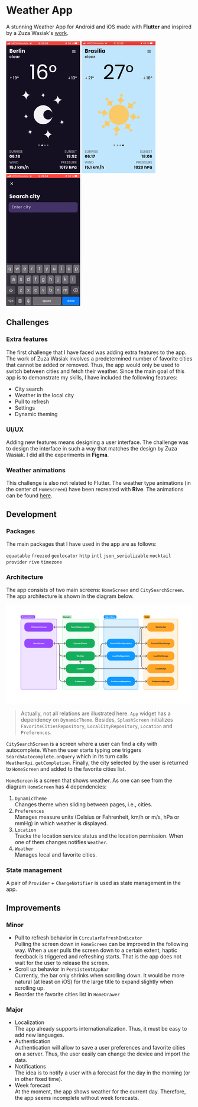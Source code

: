 # Weather App

A stunning Weather App for Android and iOS made with **Flutter** and inspired by a Zuza Wasiak's [work](https://www.behance.net/gallery/142790175/Weather-app-progressive-web-app).

![Home screen](assets/readme/home_screen.gif)
![Drawer](assets/readme/drawer.gif)
![CitySearch screen](assets/readme/city_search.gif)

## Challenges

### Extra features

The first challenge that I have faced was adding extra features to the app. The work of Zuza Wasiak involves a predetermined number of favorite cities that cannot be added or removed. Thus, the app would only be used to switch between cities and fetch their weather. Since the main goal of this app is to demonstrate my skills, I have included the following features:

- City search
- Weather in the local city
- Pull to refresh
- Settings
- Dynamic theming

### UI/UX

Adding new features means designing a user interface. The challenge was to design the interface in such a way that matches the design by Zuza Wasiak. I did all the experiments in **Figma**. 

[comment]: <> (The final version of my design can be found [here]&#40;&#41;.)

### Weather animations

This challenge is also not related to Flutter. The weather type animations (in the center of `HomeScreen`) have been recreated with **Rive**. The animations can be found [here](https://editor.rive.app/file/weather_types/230867).

## Development

### Packages

The main packages that I have used in the app are as follows:

`equatable` `freezed` `geolocator` `http` `intl` `json_serializable` `mocktail` `provider` `rive` `timezone`

### Architecture

The app consists of two main screens: `HomeScreen` and `CitySearchScreen`. The app architecture is shown in the diagram below.

![App architecture](assets/readme/architecture.png)

> Actually, not all relations are illustrated here. `App` widget has a dependency on `DynamicTheme`. Besides, `SplashScreen` initializes `FavoriteCitiesRepository`, `LocalCityRepository`, `Location` and `Preferences`.

`CitySearchScreen` is a screen where a user can find a city with autocomplete. When the user starts typing one triggers `SearchAutocomplete.onQuery` which in its turn calls `WeatherApi.getCompletion`. Finally, the city selected by the user is returned to `HomeScreen` and added to the favorite cities list.

`HomeScreen` is a screen that shows weather. As one can see from the diagram `HomeScreen` has 4 dependencies:

1. `DynamicTheme` </br>
   Changes theme when sliding between pages, i.e., cities.
2. `Preferences` </br>
   Manages measure units (Celsius or Fahrenheit, km/h or m/s, hPa or mmHg) in which weather is displayed.
3. `Location` </br>
   Tracks the location service status and the location permission. When one of them changes notifies `Weather`.
4. `Weather` </br>
   Manages local and favorite cities.

### State management

A pair of `Provider` + `ChangeNotifier` is used as state management in the app.

## Improvements

### Minor

- Pull to refresh behavior in `CircularRefreshIndicator`</br>
  Pulling the screen down in `HomeScreen` can be improved in the following way. When a user pulls the screen down to a certain extent, haptic feedback is triggered and refreshing starts. That is the app does not wait for the user to release the screen.
- Scroll up behavior in `PersistentAppBar` </br>
  Currently, the bar only shrinks when scrolling down. It would be more natural (at least on iOS) for the large title to expand slightly when scrolling up.
- Reorder the favorite cities list in `HomeDrawer`

### Major

- Localization </br>
  The app already supports internationalization. Thus, it must be easy to add new languages.
- Authentication </br>
  Authentication will allow to save a user preferences and favorite cities on a server. Thus, the user easily can change the device and import the data.
- Notifications </br>
  The idea is to notify a user with a forecast for the day in the morning (or in other fixed time).
- Week forecast </br>
  At the moment, the app shows weather for the current day. Therefore, the app seems incomplete without week forecasts.
